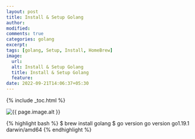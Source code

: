 ```yaml
---
layout: post
title: Install & Setup Golang
author:
modified:
comments: true
categories: golang
excerpt:
tags: [golang, Setup, Install, HomeBrew]
image:
  url:
  alt: Install & Setup Golang
  title: Install & Setup Golang
  feature:
date: 2022-09-21T14:06:37+05:30
---
```



{% include _toc.html %}

<img src="{{ page.image.url }}" alt="{{ page.image.alt }}" title="{{ page.image.title }}">

{% highlight bash %}
$ brew install golang
$ go version
go version go1.19.1 darwin/amd64
{% endhighlight %}
